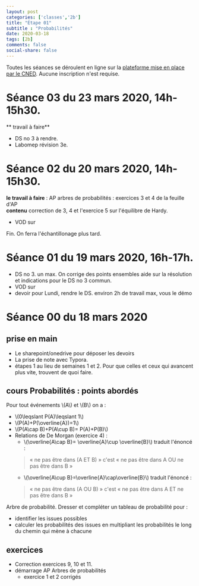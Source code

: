 ```yaml
---
layout: post 
categories: ['classes','2b']
title: "Étape 01"
subtitle : "Probabilités"
date: 2020-03-18
tags: [2b]
comments: false
social-share: false
---
```

Toutes les séances se déroulent en ligne sur la [plateforme mise en place par le CNED](https://eu.bbcollab.com/guest/440d3eb8417a4beca73b2be705cbd574). Aucune inscription n'est requise.

# Séance 03 du 23 mars 2020, 14h-15h30.
** travail à faire** 
- DS no 3 à rendre.  
- Labomep révision 3e.

# Séance 02 du 20 mars 2020, 14h-15h30.
**le travail à faire** :  AP arbres de probabilités : exercices 3 et 4 de la feuille d'AP  
**contenu** correction de 3, 4 et l'exercice 5 sur l'équilibre de Hardy.
- VOD sur [<i class="fab fa-youtube"></i>](https://youtu.be/XuUcF9Nxx00)

Fin. On ferra l'échantillonage plus tard.


# Séance 01 du 19 mars 2020, 16h-17h.
- DS no 3. un max. On corrige des points ensembles aide sur la résolution et indications pour le DS no 3 commun.
- VOD sur [<i class="fab fa-youtube"></i>](https://youtu.be/s434Q1KAwBM)
- devoir pour Lundi, rendre le DS. environ 2h de travail max, vous le démo
 
# Séance 00 du 18 mars 2020

## prise en main
- Le sharepoint/onedrive pour déposer les devoirs
- La prise de note avec Typora.
- étapes 1 au lieu de semaines 1 et 2. Pour que celles et ceux qui avancent plus vite, trouvent de quoi faire.


## cours Probabilités : points abordés
Pour tout événements \\(A\\)  et \\(B\\) on a :
-   \\(0\leqslant P(A)\leqslant 1\\)
-   \\(P(A)+P(\overline{A})=1\\)
-   \\(P(A\cap B)+P(A\cup B)= P(A)+P(B)\\)
-   Relations de De Morgan (exercice 4) :
    -   \\(\overline{A\cap B}= \overline{A}\cup \overline{B}\\) traduit l'énoncé :  
	> &laquo;	ne pas être dans (A ET B) &raquo;	c'est &laquo;	ne pas être dans A OU ne pas être dans B &raquo;
    -   \\(\overline{A\cup B}=\overline{A}\cap\overline{B}\\)  traduit l'énoncé : 
	> &laquo;	ne pas être dans (A OU B) &raquo; c'est &laquo;	 ne pas être dans A ET ne pas être dans B &raquo;

Arbre de probabilité. Dresser et compléter un tableau de probabilité pour :
-   identifier les issues possibles
-   calculer les probabilités des issues en multipliant les probabilités le long du chemin qui mène à chacune

## exercices
- Correction exercices 9, 10 et 11.
- démarrage AP Arbres de probabilités
	- exercice 1 et 2 corrigés 





